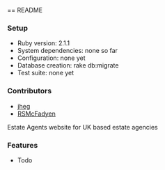 == README

### Setup

- Ruby version: 2.1.1
- System dependencies: none so far
- Configuration: none yet
- Database creation: rake db:migrate 
- Test suite: none yet

### Contributors

* [jheg](https://github.com/jheg)
* [RSMcFadyen](https://github.com/RSMcFadyen)


Estate Agents website for UK based estate agencies  

### Features 

- Todo



